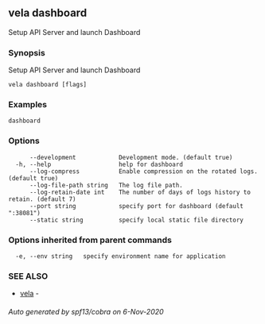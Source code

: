 ## vela dashboard

Setup API Server and launch Dashboard

### Synopsis

Setup API Server and launch Dashboard

```
vela dashboard [flags]
```

### Examples

```
dashboard
```

### Options

```
      --development            Development mode. (default true)
  -h, --help                   help for dashboard
      --log-compress           Enable compression on the rotated logs. (default true)
      --log-file-path string   The log file path.
      --log-retain-date int    The number of days of logs history to retain. (default 7)
      --port string            specify port for dashboard (default ":38081")
      --static string          specify local static file directory
```

### Options inherited from parent commands

```
  -e, --env string   specify environment name for application
```

### SEE ALSO

* [vela](vela.md)	 - 

###### Auto generated by spf13/cobra on 6-Nov-2020
